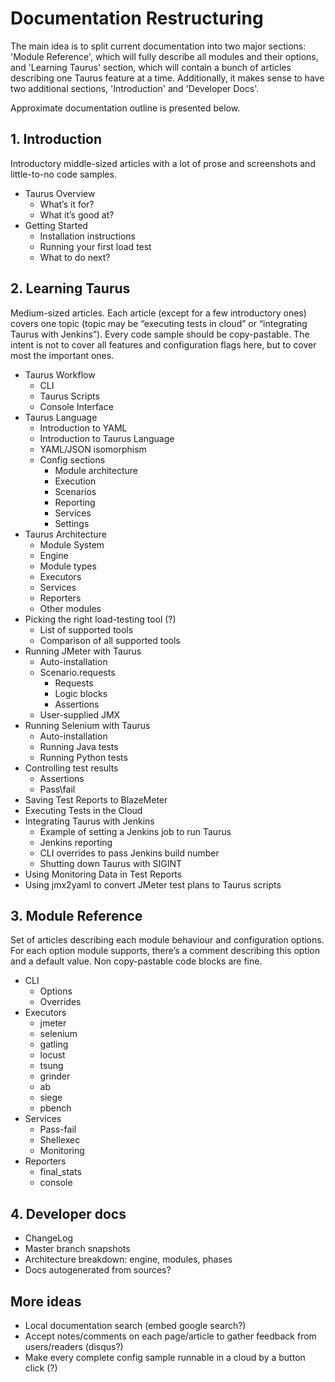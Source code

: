# Documentation Restructuring

The main idea is to split current documentation into two major sections: 'Module Reference', which will fully describe all modules and their options, and 'Learning Taurus' section, which will contain a bunch of articles describing one Taurus feature at a time. Additionally, it makes sense to have two additional sections, 'Introduction' and 'Developer Docs'.

Approximate documentation outline is presented below.

## 1. Introduction

Introductory middle-sized articles with a lot of prose and screenshots and little-to-no code samples.

- Taurus Overview
   - What’s it for?
   - What it’s good at?
- Getting Started
   - Installation instructions
   - Running your first load test
   - What to do next?

## 2. Learning Taurus

Medium-sized articles. Each article (except for a few introductory ones) covers one topic (topic may be “executing tests in cloud” or “integrating Taurus with Jenkins”). Every code sample should be copy-pastable. The intent is not to cover all features and configuration flags here, but to cover most the important ones.

- Taurus Workflow
   - CLI
   - Taurus Scripts
   - Console Interface
- Taurus Language
   - Introduction to YAML
   - Introduction to Taurus Language
   - YAML/JSON isomorphism
   - Config sections
      - Module architecture
      - Execution
      - Scenarios
      - Reporting
      - Services
      - Settings
- Taurus Architecture
   - Module System
   - Engine
   - Module types
   - Executors
   - Services
   - Reporters
   - Other modules
- Picking the right load-testing tool (?)
   - List of supported tools
   - Comparison of all supported tools
- Running JMeter with Taurus
   - Auto-installation
   - Scenario.requests
      - Requests
      - Logic blocks
      - Assertions
   - User-supplied JMX
- Running Selenium with Taurus
   - Auto-installation
   - Running Java tests
   - Running Python tests
- Controlling test results
   - Assertions
   - Pass\fail
- Saving Test Reports to BlazeMeter
- Executing Tests in the Cloud
- Integrating Taurus with Jenkins
   - Example of setting a Jenkins job to run Taurus
   - Jenkins reporting
   - CLI overrides to pass Jenkins build number
   - Shutting down Taurus with SIGINT
- Using Monitoring Data in Test Reports
- Using jmx2yaml to convert JMeter test plans to Taurus scripts

## 3. Module Reference

Set of articles describing each module behaviour and configuration options. For each option module supports, there’s a comment describing this option and a default value. Non copy-pastable code blocks are fine.
- CLI
   - Options
   - Overrides
- Executors
   - jmeter
   - selenium
   - gatling
   - locust
   - tsung
   - grinder
   - ab
   - siege
   - pbench
- Services
   - Pass-fail
   - Shellexec
   - Monitoring
- Reporters
   - final_stats
   - console

## 4. Developer docs

- ChangeLog
- Master branch snapshots
- Architecture breakdown: engine, modules, phases
- Docs autogenerated from sources?


## More ideas
- Local documentation search (embed google search?)
- Accept notes/comments on each page/article to gather feedback from users/readers (disqus?)
- Make every complete config sample runnable in a cloud by a button click (?)
